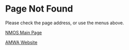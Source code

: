 # Page Not Found

Please check the page address, or use the menus above.

[NMOS Main Page](/nmos)

[AMWA Website](https://amwa.tv/)
